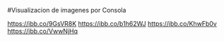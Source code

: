 #Visualizacion de imagenes por Consola

https://ibb.co/9GsVR8K
https://ibb.co/b1h62WJ
https://ibb.co/KhwFb0v
https://ibb.co/VwwNjHq